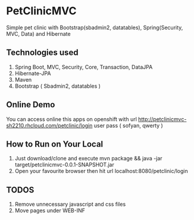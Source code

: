# PetClinicMVC
Simple pet clinic with Bootstrap(sbadmin2, datatables), Spring(Security, MVC, Data) and Hibernate

Technologies used
-------------
1. Spring Boot, MVC, Security, Core, Transaction, DataJPA
2. Hibernate-JPA
3. Maven
4. Bootstrap ( Sbadmin2, datatables )

Online Demo
-
You can access online this apps on openshift with url http://petclinicmvc-sh2210.rhcloud.com/petclinic/login
user pass ( sofyan, qwerty )

How to Run on Your Local
---
1. Just download/clone and execute mvn package && java -jar target/petclinicmvc-0.0.1-SNAPSHOT.jar
2. Open your favourite browser then hit url localhost:8080/petclinic/login

TODOS
-
1. Remove unnecessary javascript and css files
2. Move pages under WEB-INF
